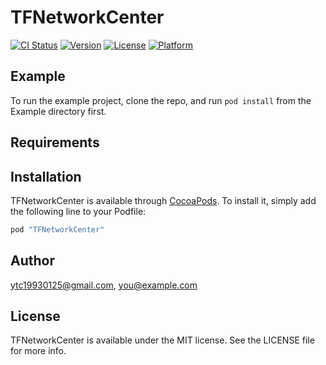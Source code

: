 # TFNetworkCenter

[![CI Status](http://img.shields.io/travis/ytc19930125@gmail.com/TFNetworkCenter.svg?style=flat)](https://travis-ci.org/ytc19930125@gmail.com/TFNetworkCenter)
[![Version](https://img.shields.io/cocoapods/v/TFNetworkCenter.svg?style=flat)](http://cocoapods.org/pods/TFNetworkCenter)
[![License](https://img.shields.io/cocoapods/l/TFNetworkCenter.svg?style=flat)](http://cocoapods.org/pods/TFNetworkCenter)
[![Platform](https://img.shields.io/cocoapods/p/TFNetworkCenter.svg?style=flat)](http://cocoapods.org/pods/TFNetworkCenter)

## Example

To run the example project, clone the repo, and run `pod install` from the Example directory first.

## Requirements

## Installation

TFNetworkCenter is available through [CocoaPods](http://cocoapods.org). To install
it, simply add the following line to your Podfile:

```ruby
pod "TFNetworkCenter"
```

## Author

ytc19930125@gmail.com, you@example.com

## License

TFNetworkCenter is available under the MIT license. See the LICENSE file for more info.
